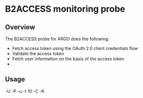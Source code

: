 # B2ACCESS monitoring probe

## Overview
The B2ACCESS probe for ARGO does the following:

* Fetch access token using the OAuth 2.0 client credentials flow
* Validate the access token
* Fetch user information on the basis of the access token
* 

## Usage
-U <username> -P <password> -u <unity base url> -t 10 -C <path to public key> -K <path to private key>
  

